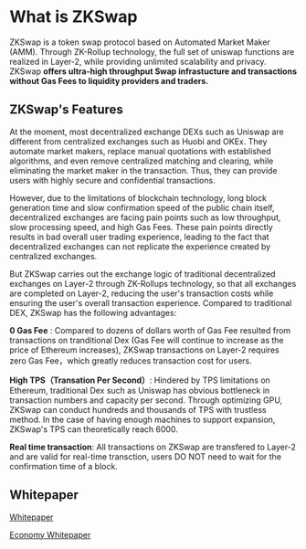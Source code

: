# What is ZKSwap


ZKSwap is a token swap protocol based on Automated Market Maker (AMM). Through ZK-Rollup technology, the full set of uniswap functions are realized in Layer-2, while providing unlimited scalability and privacy. ZKSwap __offers ultra-high throughput Swap infrastucture and transactions without Gas Fees to liquidity providers and traders.__
	
## ZKSwap's Features

At the moment, most decentralized exchange DEXs such as Uniswap are different from centralized exchanges such as Huobi and OKEx. They automate market makers, replace manual quotations with established algorithms, and even remove centralized matching and clearing, while eliminating the market maker in the transaction. Thus, they can provide users with highly secure and confidential transactions.

However, due to the limitations of blockchain technology, long block generation time and slow confirmation speed of the public chain itself, decentralized exchanges are facing pain points such as low throughput, slow processing speed, and high Gas Fees. These pain points directly results in bad overall user trading experience, leading to the fact that decentralized exchanges can not replicate the experience created by centralized exchanges.

But ZKSwap carries out the exchange logic of traditional decentralized exchanges on Layer-2 through ZK-Rollups technology, so that all exchanges are completed on Layer-2, reducing the user's transaction costs while ensuring the user's overall transaction experience. Compared to traditional DEX, ZKSwap has the following advantages:

**0 Gas Fee** : Compared to dozens of dollars worth of Gas Fee resulted from transactions on tranditional Dex (Gas Fee will continue to increase as the price of Ethereum increases), ZKSwap transactions on Layer-2 requires zero Gas Fee，which greatly reduces transaction cost for users.


**High TPS（Transation Per Second）**: 
Hindered by TPS limitations on Ethereum, traditional Dex such as Uniswap has obvious bottleneck in transaction numbers and capacity per second. Through optimizing GPU, ZKSwap can conduct hundreds and thousands of TPS with trustless method. In the case of having enough machines to support expansion, ZKSwap's TPS can theoretically reach 6000.

**Real time transaction**: All transactions on ZKSwap are transfered to Layer-2 and are valid for real-time transction, users DO NOT need to wait for the confirmation time of a block.


## Whitepaper

[Whitepaper](https://github.com/l2labs/zkswap-whitepaper/blob/master/zkswap_en.pdf)

[Economy Whitepaper](https://github.com/l2labs/zkswap-whitepaper/blob/master/zks_economy_whitepaper_en.pdf)



